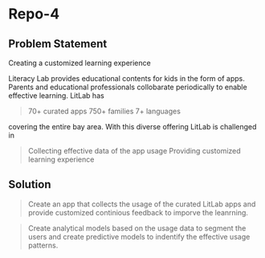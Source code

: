 # Repo-4

Problem Statement
-------------------
Creating a customized learning experience 

Literacy Lab provides educational contents for kids in the form of apps. Parents and educational professionals collobarate periodically to enable effective learning. LitLab has 
>70+ curated apps
>750+ families
>7+ languages

covering the entire bay area. With this diverse offering LitLab is challenged in 

>Collecting effective data of the app usage
>Providing customized learning experience

Solution
------------------
>Create an app that collects the usage of the curated LitLab apps and provide customized continious feedback to imporve the leanrning. 

>Create analytical models based on the usage data to segment the users and create predictive models to indentify the effective usage patterns.
